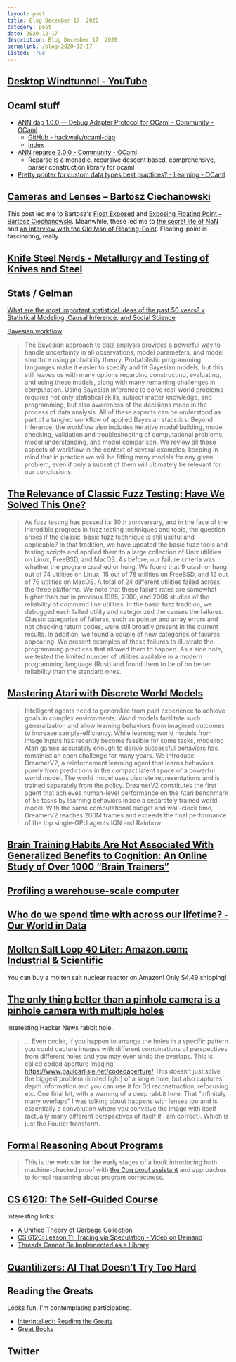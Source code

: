 ```yaml
---
layout: post
title: Blog December 17, 2020
category: post
date: 2020-12-17
description: Blog December 17, 2020
permalink: /blog-2020-12-17
listed: True
---
```


## [Desktop Windtunnel - YouTube](https://www.youtube.com/watch?v=Sx5BQjKvElk)

## Ocaml stuff

* [ANN dap 1.0.0 — Debug Adapter Protocol for OCaml - Community - OCaml](https://discuss.ocaml.org/t/ann-dap-1-0-0-debug-adapter-protocol-for-ocaml/6903)
  * [GitHub - hackwaly/ocaml-dap](https://github.com/hackwaly/ocaml-dap)
  * [index](https://hackwaly.github.io/ocaml-dap/)
* [ANN reparse 2.0.0 - Community - OCaml](https://discuss.ocaml.org/t/ann-reparse-2-0-0/6868)
  * Reparse is a monadic, recursive descent based, comprehensive, parser construction library for ocaml
* [Pretty printer for custom data types best practices? - Learning - OCaml](https://discuss.ocaml.org/t/pretty-printer-for-custom-data-types-best-practices/6723)

## [Cameras and Lenses – Bartosz Ciechanowski](https://ciechanow.ski/cameras-and-lenses/)

This post led me to Bartosz's [Float Exposed](https://float.exposed/0x44900000) and [Exposing Floating Point – Bartosz Ciechanowski](https://ciechanow.ski/exposing-floating-point/). Meanwhile, these led me to [the secret life of NaN](https://anniecherkaev.com/the-secret-life-of-nan) and [an Interview with the Old Man of Floating-Point](https://people.eecs.berkeley.edu/~wkahan/ieee754status/754story.html). Floating-point is fascinating, really.

## [Knife Steel Nerds - Metallurgy and Testing of Knives and Steel](http://knifesteelnerds.com)

## Stats / Gelman

[What are the most important statistical ideas of the past 50 years? «  Statistical Modeling, Causal Inference, and Social Science](https://statmodeling.stat.columbia.edu/2020/12/09/what-are-the-most-important-statistical-ideas-of-the-past-50-years/)

[Bayesian workflow](http://www.stat.columbia.edu/~gelman/research/unpublished/Bayesian_Workflow_article.pdf)

> The Bayesian approach to data analysis provides a powerful way to handle uncertainty in all observations, model parameters, and model structure using probability theory. Probabilistic programming languages make it easier to specify and fit Bayesian models, but this still leaves us with many options regarding constructing, evaluating, and using these models, along with many remaining challenges in computation. Using Bayesian inference to solve real-world problems requires not only statistical skills, subject matter knowledge, and programming, but also awareness of the decisions made in the process of data analysis. All of these aspects can be understood as part of a tangled workflow of applied Bayesian statistics. Beyond inference, the workflow also includes iterative model building, model checking, validation and troubleshooting of computational problems, model understanding, and model comparison. We review all these aspects of workflow in the context of several examples, keeping in mind that in practice we will be fitting many models for any given problem, even if only a subset of them will ultimately be relevant for our conclusions.

## [The Relevance of Classic Fuzz Testing: Have We Solved This One?](https://arxiv.org/abs/2008.06537)

> As fuzz testing has passed its 30th anniversary, and in the face of the incredible progress in fuzz testing techniques and tools, the question arises if the classic, basic fuzz technique is still useful and applicable? In that tradition, we have updated the basic fuzz tools and testing scripts and applied them to a large collection of Unix utilities on Linux, FreeBSD, and MacOS. As before, our failure criteria was whether the program crashed or hung. We found that 9 crash or hang out of 74 utilities on Linux, 15 out of 78 utilities on FreeBSD, and 12 out of 76 utilities on MacOS. A total of 24 different utilities failed across the three platforms. We note that these failure rates are somewhat higher than our in previous 1995, 2000, and 2006 studies of the reliability of command line utilities. In the basic fuzz tradition, we debugged each failed utility and categorized the causes the failures. Classic categories of failures, such as pointer and array errors and not checking return codes, were still broadly present in the current results. In addition, we found a couple of new categories of failures appearing. We present examples of these failures to illustrate the programming practices that allowed them to happen. As a side note, we tested the limited number of utilities available in a modern programming language (Rust) and found them to be of no better reliability than the standard ones.

## [Mastering Atari with Discrete World Models](https://arxiv.org/abs/2010.02193)

> Intelligent agents need to generalize from past experience to achieve goals in complex environments. World models facilitate such generalization and allow learning behaviors from imagined outcomes to increase sample-efficiency. While learning world models from image inputs has recently become feasible for some tasks, modeling Atari games accurately enough to derive successful behaviors has remained an open challenge for many years. We introduce DreamerV2, a reinforcement learning agent that learns behaviors purely from predictions in the compact latent space of a powerful world model. The world model uses discrete representations and is trained separately from the policy. DreamerV2 constitutes the first agent that achieves human-level performance on the Atari benchmark of 55 tasks by learning behaviors inside a separately trained world model. With the same computational budget and wall-clock time, DreamerV2 reaches 200M frames and exceeds the final performance of the top single-GPU agents IQN and Rainbow.

## [Brain Training Habits Are Not Associated With Generalized Benefits to Cognition: An Online Study of Over 1000 “Brain Trainers”](https://www.gwern.net/docs/dnb/2020-stojanoski.pdf)

## [Profiling a warehouse-scale computer](https://www.gwern.net/docs/cs/2015-kanev.pdf)

## [Who do we spend time with across our lifetime? - Our World in Data](https://ourworldindata.org/time-with-others-lifetime)

## [Molten Salt Loop 40 Liter: Amazon.com: Industrial & Scientific](https://www.amazon.com/Molten-Salt-Loop-40-Liter/dp/B077782YD6/ref=olp_product_details)

You can buy a molten salt nuclear reactor on Amazon! Only $4.49 shipping!

## [The only thing better than a pinhole camera is a pinhole camera with multiple holes](https://news.ycombinator.com/item?id=25375818)

Interesting Hacker News rabbit hole.

> ... Even cooler, if you happen to arrange the holes in a specific pattern you could capture images with different combinations of perspectives from different holes and you may even undo the overlaps. This is called coded aperture imaging:
> https://www.paulcarlisle.net/codedaperture/
> This doesn't just solve the biggest problem (limited light) of a single hole, but also captures depth information and you can use it for 3d reconstruction, refocusing etc.
> One final bit, with a warning of a deep rabbit hole:
> That "infinitely many overlaps" I was talking about happens with lenses too and is essentially a convolution where you convolve the image with itself (actually many different perspectives of itself if I am correct). Which is just the Fourier transform.

## [Formal Reasoning About Programs](http://adam.chlipala.net/frap/)

> This is the web site for the early stages of a book introducing both machine-checked proof with  [the Coq proof assistant](http://coq.inria.fr/)  and approaches to formal reasoning about program correctness.

## [CS 6120: The Self-Guided Course](https://www.cs.cornell.edu/courses/cs6120/2020fa/self-guided/)

Interesting links:

  * [A Unified Theory of Garbage Collection](https://dl.acm.org/citation.cfm?id=1028982)
  * [CS 6120: Lesson 11: Tracing via Speculation - Video on Demand](https://vod.video.cornell.edu/media/1_nk1o4hzm)
  *  [Threads Cannot Be Implemented as a Library](https://dl.acm.org/doi/10.1145/1065010.1065042)

## [Quantilizers: AI That Doesn’t Try Too Hard](https://www.youtube.com/watch?v=gdKMG6kTl6Y)

## Reading the Greats

Looks fun, I'm contemplating participating.

* [Interintellect: Reading the Greats](https://www.interintellect.com/thegreats)
* [Great Books](https://tommycollison.com/greatbooks)

## Twitter

<Tweet tweetLink="jaydcarlson/status/1339018623193583625" />
<Tweet tweetLink="fdellaert/status/1339236843263569922" />
<Tweet tweetLink="roydanroy/status/1338986337903521793" />
<Tweet tweetLink="elzr/status/1338785466338975745" />
<Tweet tweetLink="emollick/status/1338215003078479876" />
<Tweet tweetLink="JDHamkins/status/1338214424491020291" />
<Tweet tweetLink="divbyzero/status/1338235208089415684" />
<Tweet tweetLink="ID_AA_Carmack/status/1338003054004752385" />
<Tweet tweetLink="deech/status/1338170070812463107" />
<Tweet tweetLink="alpha_convert/status/1337610229333299202" />
<Tweet tweetLink="ESYudkowsky/status/1337672588156305410" />
<Tweet tweetLink="gravity_levity/status/1337450167113539584" />
<Tweet tweetLink="jakevdp/status/1336343740235935744" />
<Tweet tweetLink="graydon_pub/status/1336356380312125440" />
<Tweet tweetLink="math3ma/status/1338534975457652737" />
